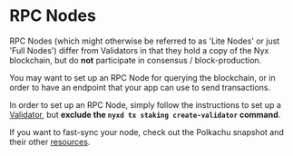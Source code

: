 # RPC Nodes

RPC Nodes (which might otherwise be referred to as 'Lite Nodes' or just 'Full Nodes') differ from Validators in that they hold a copy of the Nyx blockchain, but do **not** participate in consensus / block-production. 

You may want to set up an RPC Node for querying the blockchain, or in order to have an endpoint that your app can use to send transactions. 

In order to set up an RPC Node, simply follow the instructions to set up a [Validator](https://nymtech.net/operators/nodes/validator-setup.md), but **exclude the `nyxd tx staking create-validator` command**. 

If you want to fast-sync your node, check out the Polkachu snapshot and their other [resources](https://polkachu.com/seeds/nym).